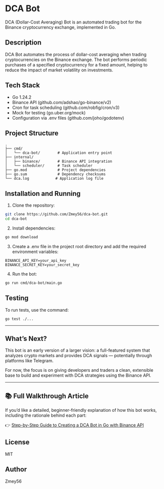 # DCA Bot

DCA (Dollar-Cost Averaging) Bot is an automated trading bot for the Binance cryptocurrency exchange, implemented in Go.

## Description

DCA Bot automates the process of dollar-cost averaging when trading cryptocurrencies on the Binance exchange. The bot performs periodic purchases of a specified cryptocurrency for a fixed amount, helping to reduce the impact of market volatility on investments.

## Tech Stack

- Go 1.24.2
- Binance API (github.com/adshao/go-binance/v2)
- Cron for task scheduling (github.com/robfig/cron/v3)
- Mock for testing (go.uber.org/mock)
- Configuration via .env files (github.com/joho/godotenv)

## Project Structure

```
.
├── cmd/
│   └── dca-bot/        # Application entry point
├── internal/
│   ├── binance/        # Binance API integration
│   └── scheduler/      # Task scheduler
├── go.mod              # Project dependencies
├── go.sum              # Dependency checksums
└── dca.log            # Application log file
```

## Installation and Running

1. Clone the repository:
```bash
git clone https://github.com/Zmey56/dca-bot.git
cd dca-bot
```

2. Install dependencies:
```bash
go mod download
```

3. Create a .env file in the project root directory and add the required environment variables:
```env
BINANCE_API_KEY=your_api_key
BINANCE_SECRET_KEY=your_secret_key
```

4. Run the bot:
```bash
go run cmd/dca-bot/main.go
```

## Testing

To run tests, use the command:
```bash
go test ./...
```

---

## What’s Next?

This bot is an early version of a larger vision: a full-featured system that analyzes crypto markets and provides DCA signals — potentially through platforms like Telegram.

For now, the focus is on giving developers and traders a clean, extensible base to build and experiment with DCA strategies using the Binance API.

---

## 📚 Full Walkthrough Article

If you’d like a detailed, beginner-friendly explanation of how this bot works, including the rationale behind each part:

👉 [Step-by-Step Guide to Creating a DCA Bot in Go with Binance API](https://medium.com/@alsgladkikh/step-by-step-guide-on-how-to-create-a-dca-bot-on-go-using-the-binance-api-b4eada9c83b9)


## License

MIT

## Author

Zmey56 